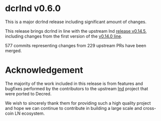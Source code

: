 # dcrlnd v0.6.0

This is a major dcrlnd release including significant amount of changes.

This release brings dcrlnd in line with the upstream lnd [release
v0.14.5](https://github.com/lightningnetwork/lnd/releases/tag/v0.14.5-beta),
including changes from the first version of the [v0.14.0
line](https://github.com/lightningnetwork/lnd/releases/tag/v0.14.0-beta).

577 commits representing changes from 229 upstream PRs have been merged.


# Acknowledgement

The majority of the work included in this release is from features and bugfixes
performed by the contributors to the upstream
[lnd](https://github.com/lightningnetwork/lnd) project that were ported to
Decred.

We wish to sincerely thank them for providing such a high quality project and
hope we can continue to contribute in building a large scale and cross-coin LN
ecosystem.


